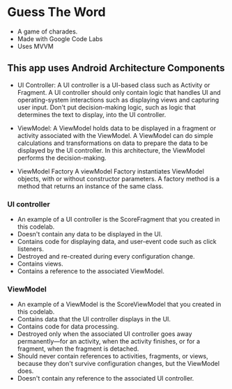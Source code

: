 # Guess The Word
- A game of charades.
- Made with Google Code Labs
- Uses MVVM

## This app uses Android Architecture Components
 - UI Controller: 
 A UI controller is a UI-based class such as Activity or Fragment. A UI controller should only contain logic that handles UI and operating-system interactions such as displaying views and capturing user input. Don't put decision-making logic, such as logic that determines the text to display, into the UI controller.

 - ViewModel:
 A ViewModel holds data to be displayed in a fragment or activity associated with the ViewModel. A ViewModel can do simple calculations and transformations on data to prepare the data to be displayed by the UI controller. In this architecture, the ViewModel performs the decision-making.

 - ViewModel Factory
 A viewModel Factory instantiates ViewModel objects, with or without constructor parameters. A factory method is a method that returns an instance of the same class.


### UI controller
- An example of a UI controller is the ScoreFragment that you created in this codelab.
- Doesn't contain any data to be displayed in the UI.
- Contains code for displaying data, and user-event code such as click listeners.
- Destroyed and re-created during every configuration change.
- Contains views.
- Contains a reference to the associated ViewModel.

### ViewModel
- An example of a ViewModel is the ScoreViewModel that you created in this codelab.
- Contains data that the UI controller displays in the UI.
- Contains code for data processing.
- Destroyed only when the associated UI controller goes away permanently—for an activity, when the activity finishes, or for a fragment, when the fragment is detached.
- Should never contain references to activities, fragments, or views, because they don't survive configuration changes, but the ViewModel does.
- Doesn't contain any reference to the associated UI controller.

